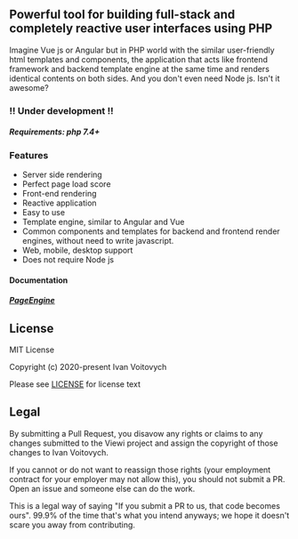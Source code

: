 ## Powerful tool for building full-stack and completely reactive user interfaces using PHP

Imagine Vue js or Angular but in PHP world with the similar user-friendly html templates and components, the application that acts like frontend framework and backend template engine at the same time and renders identical contents on both sides. And you don't even need Node js. Isn't it awesome?

### !! Under development !!

##### *Requirements: php 7.4+*

### Features
- Server side rendering
- Perfect page load score
- Front-end rendering
- Reactive application
- Easy to use
- Template engine, similar to Angular and Vue
- Common components and templates for backend and frontend render engines, without need to write javascript.
- Web, mobile, desktop support
- Does not require Node js


#### Documentation

##### [PageEngine](/doc/PageEngine.md)

License
--------

MIT License

Copyright (c) 2020-present Ivan Voitovych

Please see [LICENSE](/LICENSE) for license text


Legal
------

By submitting a Pull Request, you disavow any rights or claims to any changes submitted to the Viewi project and assign the copyright of those changes to Ivan Voitovych.

If you cannot or do not want to reassign those rights (your employment contract for your employer may not allow this), you should not submit a PR. Open an issue and someone else can do the work.

This is a legal way of saying "If you submit a PR to us, that code becomes ours". 99.9% of the time that's what you intend anyways; we hope it doesn't scare you away from contributing.

